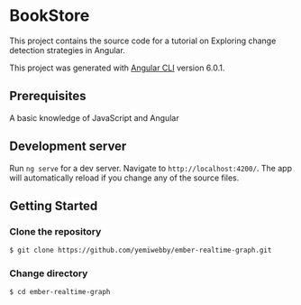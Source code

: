 # BookStore

This project contains the source code for a tutorial on Exploring change detection strategies in Angular.


This project was generated with [Angular CLI](https://github.com/angular/angular-cli) version 6.0.1.


## Prerequisites
A basic knowledge of JavaScript and Angular 


## Development server

Run `ng serve` for a dev server. Navigate to `http://localhost:4200/`. The app will automatically reload if you change any of the source files.

## Getting Started

### Clone the repository
```bash
$ git clone https://github.com/yemiwebby/ember-realtime-graph.git
```

### Change directory
```bash
$ cd ember-realtime-graph
```